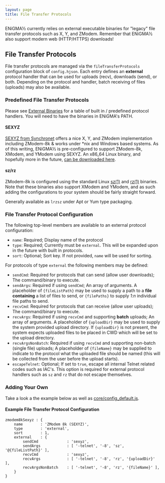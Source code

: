 ```yaml
---
layout: page
title: File Transfer Protocols
---
```

ENiGMA½ currently relies on external executable binaries for "legacy" file transfer protocols such as X, Y, and ZModem. Remember that ENiGMA½ also support modern web (HTTP/HTTPS) downloads!

## File Transfer Protocols
File transfer protocols are managed via the `fileTransferProtocols` configuration block of `config.hjson`. Each entry defines an **external** protocol handler that can be used for uploads (recv), downloads (send), or both. Depending on the protocol and handler, batch receiving of files (uploads) may also be available.

### Predefined File Transfer Protocols
Please see [External Binaries](external-binaries.md) for a table of built in / predefined protocol handlers. You will need to have the binaries in ENiGMA's PATH.
#### SEXYZ
[SEXYZ from Synchronet](http://wiki.synchro.net/util:sexyz) offers a nice X, Y, and ZModem implementation including ZModem-8k & works under *nix and Windows based systems. As of this writing, ENiGMA½ is pre-configured to support ZModem-8k, XModem, and YModem using SEXYZ. An x86_64 Linux binary, and hopefully more in the future, [can be downloaded here](https://l33t.codes/bbs-linux-binaries/).

#### sz/rz
ZModem-8k is configured using the standard Linux [sz(1)](https://linux.die.net/man/1/sz) and [rz(1)](https://linux.die.net/man/1/rz) binaries. Note that these binaries also support XModem and YModem, and as such adding the configurations to your system should be fairly straight forward.

Generally available as `lrzsz` under Apt or Yum type packaging.

### File Transfer Protocol Configuration
The following top-level members are available to an external protocol configuration:
* `name`: Required; Display name of the protocol
* `type`: Required; Currently must be `external`. This will be expanded upon in the future with built in protocols.
* `sort`: Optional; Sort key. If not provided, `name` will be used for sorting.

For protocols of type `external` the following members may be defined:
* `sendCmd`: Required for protocols that can send (allow user downloads); The command/binary to execute.
* `sendArgs`: Required if using `sendCmd`; An array of arguments. A placeholder of `{fileListPath}` may be used to supply a path to a **file containing** a list of files to send, or `{filePaths}` to supply *1:n* individual file paths to send.
* `recvCmd`: Required for protocols that can receive (allow user uploads); The command/binary to execute.
* `recvArgs`: Required if using `recvCmd` and supporting **batch** uploads; An array of arguments. A placeholder of `{uploadDir}` may be used to supply the system provided upload directory. If `{uploadDir}` is not present, the system expects uploaded files to be placed in CWD which will be set to the upload directory.
* `recvArgsNonBatch`: Required if using `recvCmd` and supporting non-batch (single file) uploads; A placeholder of `{fileName}` may be supplied to indicate to the protocol what the uploaded file should be named (this will be collected from the user before the upload starts).
* `escapeTelnet`: Optional; If set to `true`, escape all internal Telnet related codes such as IAC's. This option is required for external protocol handlers such as `sz` and `rz` that do not escape themselves.

### Adding Your Own
Take a look a the example below as well as [core/config_default.js](/core/config_default.js).

#### Example File Transfer Protocol Configuration
```
zmodem8kSexyz : {
    name		: 'ZModem 8k (SEXYZ)',
    type		: 'external',
    sort		: 1,
    external	: {
        sendCmd             : 'sexyz',
        sendArgs            : [ '-telnet', '-8', 'sz', '@{fileListPath}' ],
        recvCmd             : 'sexyz',
        recvArgs            : [ '-telnet', '-8', 'rz', '{uploadDir}' ],
        recvArgsNonBatch    : [ '-telnet', '-8', 'rz', '{fileName}' ],
    }
}
```
